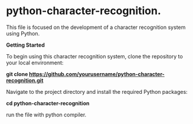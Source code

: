 # python-character-recognition.

This file is focused on the development of a character recognition system using Python.

**Getting Started**

To begin using this character recognition system, clone the repository to your local environment:

**git clone https://github.com/yourusername/python-character-recognition.git**

Navigate to the project directory and install the required Python packages:

**cd python-character-recognition**

run the file with python compiler.
